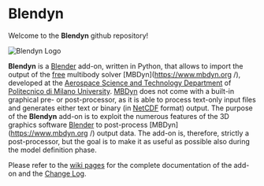 # Blendyn

Welcome to the **Blendyn** github repository!

![Blendyn Logo](https://github.com/zanoni-mbdyn/blendyn/wiki/images/blendyn_logo_subtitle_big.png)

**Blendyn** is a [Blender](http://www.blender.org/) add-on, written in
Python, that allows to import the output of the
[free](http://www.gnu.org/philosophy/free-sw.html) multibody solver
[MBDyn](https://www.mbdyn.org /), developed at the [Aerospace Science and
Technology Department](https://www.aero.polimi.it/) of [Politecnico di Milano
University](http://www.polimi.it/). [MBDyn](https://www.mbdyn.org/) does not
come with a built-in graphical pre- or post-processor, as it is able to process
text-only input files and generates either text or binary (in
[NetCDF](http://www.unidata.ucar.edu/software/netcdf/) format) output. The
purpose of the **Blendyn** add-on is to exploit the numerous features of
the 3D graphics software [Blender](http://www.blender.org/) to post-process
[MBDyn](https://www.mbdyn.org /) output data. The add-on is, therefore, strictly
a post-processor, but the goal is to make it as useful as possible also during
the model definition phase.

Please refer to the [wiki pages](https://github.com/zanoni-mbdyn/blendyn/wiki) 
for the complete documentation of the add-on and the [Change Log](https://github.com/zanoni-mbdyn/blendyn/wiki#blendyn-change-log).
